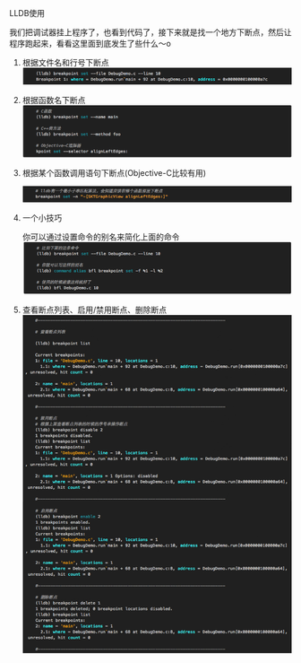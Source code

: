 LLDB使用

我们把调试器挂上程序了，也看到代码了，接下来就是找一个地方下断点，然后让程序跑起来，看看这里面到底发生了些什么～o

1. 根据文件名和行号下断点
    ![757ecf6c7c8ca59668f0b8a76875fa30.png](../../_resources/a39a4a072d044814a4b01f3ba33f3e08.png)

2. 根据函数名下断点
    ![7cd18baefa85239127cc2a7e0567f0f9.png](../../_resources/893e0c147f5941baa94775ff7ef4ecfc.png)

3. 根据某个函数调用语句下断点(Objective-C比较有用)

    ![4609296a0e913b46737426a73f87c56c.png](../../_resources/e02edb8566494c679a7435d942164959.png)

4. 一个小技巧

    你可以通过设置命令的别名来简化上面的命令
    ![ed4a2432ad246be83499da5e9718594b.png](../../_resources/afc9761082da43e1b2f41e5db2d22a24.png)
    
5. 查看断点列表、启用/禁用断点、删除断点
    ![7bdbb3d4f16121fffc75f061d635489e.png](../../_resources/61628623653c4e3bb5b565869a532a07.png)



